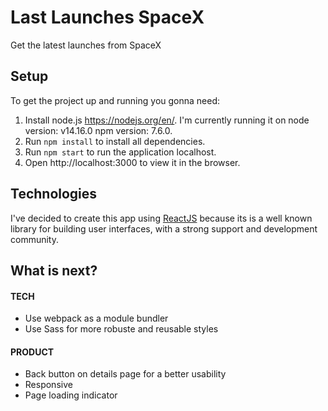 # Last Launches SpaceX
Get the latest launches from SpaceX

## Setup
To get the project up and running you gonna need: 
1) Install node.js https://nodejs.org/en/. I'm currently running it on node version: v14.16.0 npm version: 7.6.0.
2) Run `npm install` to install all dependencies.
3) Run `npm start` to run the application localhost.
4) Open http://localhost:3000 to view it in the browser.

## Technologies
I've decided to create this app using [ReactJS](https://reactjs.org/) because its is a well known library for building user interfaces, with a strong support and development community.

## What is next?
#### TECH
- Use webpack as a module bundler
- Use Sass for more robuste and reusable styles
#### PRODUCT
- Back button on details page for a better usability
- Responsive
- Page loading indicator
